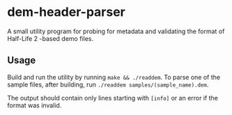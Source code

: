 # dem-header-parser
A small utility program for probing for metadata and validating the format of Half-Life 2 -based demo files.

## Usage
Build and run the utility by running `make && ./readdem`. To parse one of the sample files, after building, run `./readdem samples/(sample_name).dem`.

The output should contain only lines starting with `[info]` or an error if the format was invalid.

